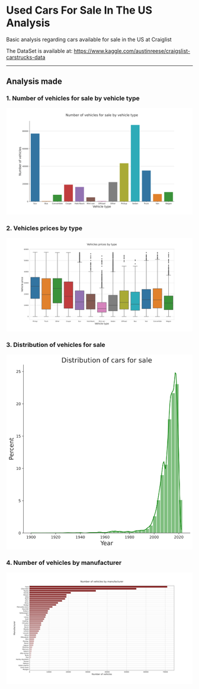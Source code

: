 # Used Cars For Sale In The US Analysis
Basic analysis regarding cars available for sale in the US at Craiglist

The DataSet is available at: https://www.kaggle.com/austinreese/craigslist-carstrucks-data

___

## Analysis made

### 1. Number of vehicles for sale by vehicle type
![Number of vehicles for sale by vehicle type plot](img/1.svg)

### 2. Vehicles prices by type
![Vehicles prices by type boxplot](img/2.svg)

### 3. Distribution of vehicles for sale
![Distribution of vehicles for salet](img/3.svg)

### 4. Number of vehicles by manufacturer
![Number of vehicles by manufacturer bar plot](img/4.svg)
